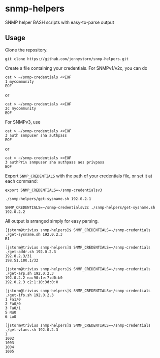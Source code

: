 snmp-helpers
=====

SNMP helper BASH scripts with easy-to-parse output

## Usage

Clone the repository.

    git clone https://github.com/jonnystorm/snmp-helpers.git
Create a file containing your credentials. For SNMPv1/v2c, you can do

    cat > ~/snmp-credentials <<EOF
    1 mycommunity
    EOF

or

    cat > ~/snmp-credentials <<EOF
    2c mycommunity
    EOF

For SNMPv3, use

    cat > ~/snmp-credentials <<EOF
    3 auth snmpuser sha authpass
    EOF

or

    cat > ~/snmp-credentials <<EOF
    3 authPriv snmpuser sha authpass aes privpass
    EOF

Export `SNMP_CREDENTIALS` with the path of your credentials file, or set it at each command:

    export SNMP_CREDENTIALS=~/snmp-credentialsv3
    
    ./snmp-helpers/get-sysname.sh 192.0.2.1
    
    SNMP_CREDENTIALS=~/snmp-credentialsv2c ./snmp-helpers/get-sysname.sh 192.0.2.2

All output is arranged simply for easy parsing.

    [jstorm@trivius snmp-helpers]$ SNMP_CREDENTIALS=~/snmp-credentials ./get-sysname.sh 192.0.2.3
    R1

    [jstorm@trivius snmp-helpers]$ SNMP_CREDENTIALS=~/snmp-credentials ./get-addr.sh 192.0.2.3
    192.0.2.3/31
    198.51.100.1/32

    [jstorm@trivius snmp-helpers]$ SNMP_CREDENTIALS=~/snmp-credentials ./get-arp.sh 192.0.2.3
    192.0.2.2 ea:90:1e:7:d0:b0
    192.0.2.3 c2:1:10:3d:0:0

    [jstorm@trivius snmp-helpers]$ SNMP_CREDENTIALS=~/snmp-credentials ./get-ifs.sh 192.0.2.3
    1 Fa1/0
    2 Fa0/0
    3 Fa0/1
    5 Nu0
    6 Lo0

    [jstorm@trivius snmp-helpers]$ SNMP_CREDENTIALS=~/snmp-credentials ./get-vlans.sh 192.0.2.3
    1
    1002
    1003
    1004
    1005

